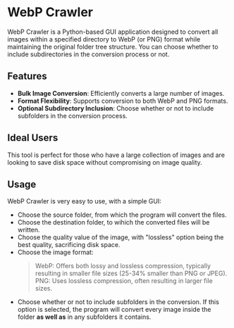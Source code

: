 # WebP Crawler

WebP Crawler is a Python-based GUI application designed to convert all images within a specified directory to WebP (or PNG) format while maintaining the original folder tree structure.
You can choose whether to include subdirectories in the conversion process or not.

## Features

- **Bulk Image Conversion**: Efficiently converts a large number of images.
- **Format Flexibility**: Supports conversion to both WebP and PNG formats.
- **Optional Subdirectory Inclusion**: Choose whether or not to include subfolders in the conversion process.

## Ideal Users

This tool is perfect for those who have a large collection of images and are looking to save disk space without compromising on image quality.

## Usage
WebP Crawler is very easy to use, with a simple GUI:
- Choose the source folder, from which the program will convert the files.
- Choose the destination folder, to wihich the converted files will be written.
- Choose the quality value of the image, with "lossless" option being the best quality, sacrificing disk space.
- Choose the image format:
    >WebP: Offers both lossy and lossless compression, typically resulting in smaller file sizes (25-34% smaller than PNG or JPEG).
    PNG: Uses lossless compression, often resulting in larger file sizes. 
- Choose whether or not to include subfolders in the conversion. If this option is selected, the program will convert every image inside the folder **as well as** in any subfolders it contains.